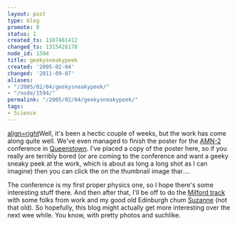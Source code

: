 ```yaml
---
layout: post
type: blog
promote: 0
status: 1
created_ts: 1107481412
changed_ts: 1315426178
node_id: 1594
title: geekysneakypeek
created: '2005-02-04'
changed: '2011-09-07'
aliases:
- "/2005/02/04/geekysneakypeek/"
- "/node/1594/"
permalink: "/2005/02/04/geekysneakypeek/"
tags:
- Science
---
```

[align=right](image:1593)Well, it's been a hectic couple of weeks, but the work has come along quite well.  We've even managed to finish the poster for the [AMN-2](http://www.elec.canterbury.ac.nz/AMN-2/) conference in [Queenstown](http://www.queenstownnz.co.nz/).  I've placed a copy of the poster here, so if you really are terribly bored (or are coming to the conference and want a geeky sneaky peek at the work, which is about as long a long shot as I can imagine) then you can click the on the thumbnail image thar....

The conference is my first proper physics one, so I hope there's some interesting stuff there.  And then after that, I'll be off to do the [Milford track](http://www.doc.govt.nz/Explore/002~Tracks-and-Walks/Great-Walks/Milford-Track/index.asp) with some folks from work and my good old Edinburgh chum [Suzanne](http://www.irc.leeds.ac.uk/~physf/) (not that old).  So hopefully, this blog might actually get more interesting over the next wee while.  You know, with pretty photos and suchlike.
<!--break-->
